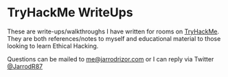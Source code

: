 TryHackMe WriteUps
==================

These are write-ups/walkthroughs I have written for rooms on [TryHackMe](https://tryhackme.com/). They are both references/notes to myself and educational material to those looking to learn Ethical Hacking.

Questions can be mailed to [me@jarrodrizor.com](mailto:me@jarrodrizor.com) or I can reply via Twitter [@JarrodR87](https://twitter.com/JarrodR87)
